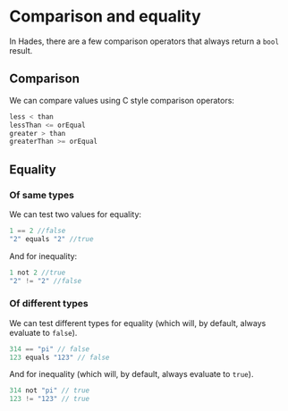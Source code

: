 # Comparison and equality

In Hades, there are a few comparison operators that always return a `bool` result.

## Comparison

We can compare values using C style comparison operators:

```javascript
less < than
lessThan <= orEqual
greater > than
greaterThan >= orEqual
```

## Equality

### Of same types

We can test two values for equality:

```javascript
1 == 2 //false
"2" equals "2" //true
```

And for inequality:

```javascript
1 not 2 //true
"2" != "2" //false
```

### Of different types

We can test different types for equality \(which will, by default, always evaluate to `false`\).

```javascript
314 == "pi" // false
123 equals "123" // false
```

And for inequality \(which will, by default, always evaluate to `true`\).

```javascript
314 not "pi" // true
123 != "123" // true
```

